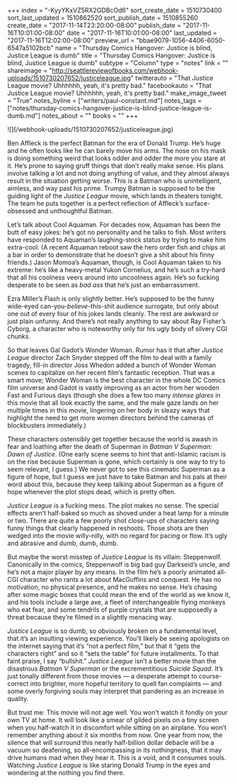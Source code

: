 +++
index = "-KyyYKxVZ5RX2GDBcOd6"
sort_create_date = 1510730400
sort_last_updated = 1510862520
sort_publish_date = 1510855260
create_date = "2017-11-14T23:20:00-08:00"
publish_date = "2017-11-16T10:01:00-08:00"
date = "2017-11-16T10:01:00-08:00"
last_updated = "2017-11-16T12:02:00-08:00"
preview_url = "bbae9079-1056-4406-6050-6547a5102bcb"
name = "Thursday Comics Hangover: Justice is blind, Justice League is dumb"
title = "Thursday Comics Hangover: Justice is blind, Justice League is dumb"
subtype = "Column"
type = "notes"
link = ""
shareimage = "http://seattlereviewofbooks.com/webhook-uploads/1510730207652/justiceleague.jpg"
twitterauto = "That Justice League movie? Uhhhhhh, yeah, it's pretty bad."
facebookauto = "That Justice League movie? Uhhhhhh, yeah, it's pretty bad."
make_image_tweet = "True"
notes_byline = ["writers/paul-constant.md"]
notes_tags = ["notes/thursday-comics-hangover-justice-is-blind-justice-league-is-dumb.md"]
notes_about = ""
books = ""
+++
<p class="image">![](/webhook-uploads/1510730207652/justiceleague.jpg)</p>

Ben Affleck is the perfect Batman for the era of Donald Trump. He’s huge and he often looks like he can barely move his arms. The nose on his mask is doing something weird that looks odder and odder the more you stare at it. He’s prone to saying gruff things that don’t really make sense. His plans involve talking a lot and not doing anything of value, and they almost always result in the situation getting worse. This is a Batman who is unintelligent, aimless, and way past his prime. Trumpy Batman is supposed to be the guiding light of the *Justice League* movie, which lands in theaters tonight. The team he puts together is a perfect reflection of Affleck’s surface-obsessed and unthoughtful Batman.

Let’s talk about Cool Aquaman. For decades now, Aquaman has been the butt of easy jokes: he’s got no personality and he talks to fish. Most writers have responded to Aquaman’s laughing-stock status by trying to make him extra-cool. (A recent Aquaman reboot saw the hero order fish and chips at a bar in order to demonstrate that he doesn’t give a shit about his finny friends.) Jason Momoa’s Aquaman, though, is Cool Aquaman taken to his extreme: he’s like a heavy-metal Yukon Cornelius, and he’s such a try-hard that all his coolness veers around into uncoolness again. He’s so fucking desperate to be seen as *bad ass* that he’s just an embarrassment.

Ezra Miller’s Flash is only slightly better. He’s supposed to be the funny wide-eyed can-you-*believe*-this-shit audience surrogate, but only about one out of every four of his jokes lands cleanly. The rest are awkward or just plain unfunny. And there’s not really anything to say about Ray Fisher’s Cyborg, a character who is noteworthy only for his ugly body of silvery CGI chunks.

So that leaves Gal Gadot’s Wonder Woman. Rumor has it that after *Justice League* director Zach Snyder stepped off the film to deal with a family tragedy, fill-in director Joss Whedon added a bunch of Wonder Woman scenes to capitalize on her recent film’s fantastic reception. That was a smart move; Wonder Woman is the best character in the whole DC Comics film universe and Gadot is vastly improving as an actor from her wooden Fast and Furious days (though she does a few too many *intense glares* in this movie that all look exactly the same, and the male gaze lands on her multiple times in this movie, lingering on her body in sleazy ways that highlight the need to get more women directors behind the cameras of blockbusters immediately.)

These characters ostensibly get together because the world is awash in fear and loathing after the death of Superman in *Batman V Superman: Dawn of Justice*. (One early scene seems to hint that anti-Islamic racism is on the rise because Superman is gone, which certainly is one way to try to seem relevant, I guess.) We never got to see this cinematic Superman as a figure of hope, but I guess we just have to take Batman and his pals at their word about this, because they keep talking about Superman as a figure of hope whenever the plot stops dead, which is pretty often.

*Justice League* is a fucking mess. The plot makes no sense. The special effects aren’t half-baked so much as shoved under a heat lamp for a minute or two. There are quite a few poorly shot close-ups of characters saying funny things that clearly happened in reshoots. Those shots are then wedged into the movie willy-nilly, with no regard for pacing or flow. It’s ugly and abrasive and dumb, dumb, dumb.

But maybe the worst misstep of *Justice League* is its villain: Steppenwolf. Canonically in the comics, Steppenwolf is big bad guy Darkseid’s uncle, and he’s not a major player by any means. In the film he’s a poorly animated all-CGI character who rants a lot about MacGuffins and conquest. He has no motivation, no physical presence, and he makes no sense. He’s chasing after some magic boxes that could mean the end of the world as we know it, and his tools include a large axe, a fleet of interchangeable flying monkeys who eat fear, and some tendrils of purple crystals that are supposedly a threat because they’re filmed in a slightly menacing way.

*Justice League* is so dumb, so obviously broken on a fundamental level, that it’s an insulting viewing experience. You’ll likely be seeing apologists on the internet saying that it’s “not a perfect film,” but that it “gets the characters right” and so it “sets the table” for future installments. To that faint praise, I say “bullshit.” *Justice League* isn’t a better movie than the disastrous *Batman V Superman* or the excrementitious *Suicide Squad*. It’s just tonally different from those movies — a desperate attempt to course-correct into brighter, more hopeful territory to quell fan complaints — and some overly forgiving souls may interpret that pandering as an increase in quality.

But trust me: This movie will not age well. You won’t watch it fondly on your own TV at home. It will look like a smear of gilded pixels on a tiny screen when you half-watch it in discomfort while sitting on an airplane. You won’t remember anything about it six months from now. One year from now, the silence that will surround this nearly half-billion dollar debacle will be a vacuum so deafening, so all-encompassing in its nothingness, that it may drive humans mad when they hear it. This is a void, and it consumes souls. Watching *Justice League* is like staring Donald Trump in the eyes and wondering at the nothing you find there.
